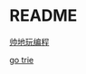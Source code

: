 # README

[帅地玩编程](https://mp.weixin.qq.com/s?__biz=Mzg2NzA4MTkxNQ==&mid=2247486800&idx=2&sn=62e0d496696cec4db06b04048f11c04c&chksm=ce404684f937cf923c152ad4aba10a75fb3225651d68cb7b45a6f95adce45a8742c63e8d5a1e&scene=18#wechat_redirect)

[go trie](https://github.com/dghubble/trie)
